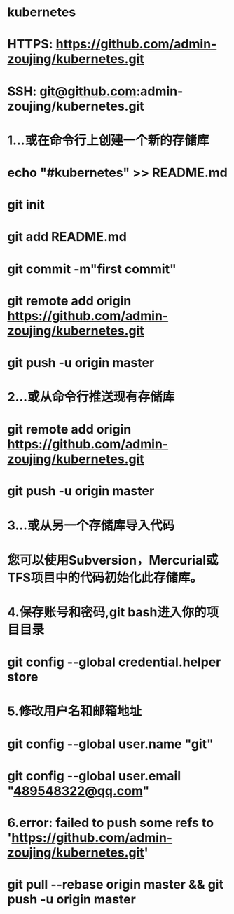 # kubernetes
# HTTPS:  https://github.com/admin-zoujing/kubernetes.git
# SSH:  git@github.com:admin-zoujing/kubernetes.git

# 1...或在命令行上创建一个新的存储库
# echo "#kubernetes" >> README.md
# git init
# git add README.md
# git commit -m"first commit"
# git remote add origin https://github.com/admin-zoujing/kubernetes.git
# git push -u origin master

# 2...或从命令行推送现有存储库
# git remote add origin https://github.com/admin-zoujing/kubernetes.git
# git push -u origin master

# 3...或从另一个存储库导入代码
# 您可以使用Subversion，Mercurial或TFS项目中的代码初始化此存储库。

# 4.保存账号和密码,git bash进入你的项目目录
# git config --global credential.helper store

# 5.修改用户名和邮箱地址
# git config --global user.name "git"
# git config --global user.email "489548322@qq.com"

# 6.error: failed to push some refs to 'https://github.com/admin-zoujing/kubernetes.git'
# git pull --rebase origin master && git push -u origin master
